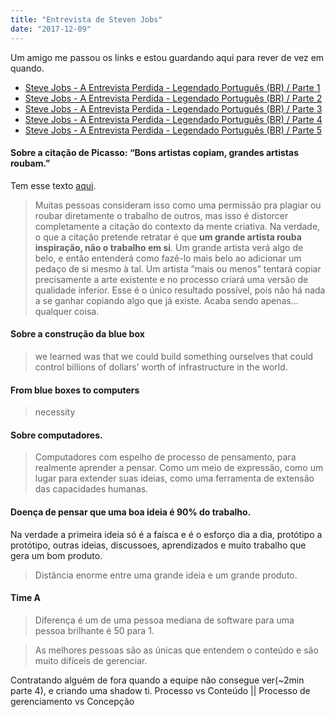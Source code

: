 ```yaml
---
title: "Entrevista de Steven Jobs"
date: "2017-12-09"
---
```



Um amigo me passou os links e estou guardando aqui para rever de vez em quando.

- [Steve Jobs - A Entrevista Perdida - Legendado Português (BR) / Parte 1](https://www.youtube.com/watch?v=dPWn40GJjcw&t=1s)
- [Steve Jobs - A Entrevista Perdida - Legendado Português (BR) / Parte 2](https://www.youtube.com/watch?v=bbNDtey0RL4)
- [Steve Jobs - A Entrevista Perdida - Legendado Português (BR) / Parte 3](https://www.youtube.com/watch?v=UqHM7ZorDc0)
- [Steve Jobs - A Entrevista Perdida - Legendado Português (BR) / Parte 4](https://www.youtube.com/watch?v=1i247GN1RlA)
- [Steve Jobs - A Entrevista Perdida - Legendado Português (BR) / Parte 5](https://www.youtube.com/watch?v=HRHjVsMHspA)



#### Sobre a citação de Picasso: “Bons artistas copiam, grandes artistas roubam.”
Tem esse texto [aqui](https://medium.com/@felipebernardes/bons-artistas-copiam-grandes-artistas-roubam-c9be863f2395).
>Muitas pessoas consideram isso como uma permissão pra plagiar ou roubar diretamente o trabalho de outros, mas isso é distorcer completamente a citação do contexto da mente criativa. Na verdade, o que a citação pretende retratar é que **um grande artista rouba inspiração, não o trabalho em si**. Um grande artista verá algo de belo, e então entenderá como fazê-lo mais belo ao adicionar um pedaço de si mesmo à tal.
Um artista “mais ou menos” tentará copiar precisamente a arte existente e no processo criará uma versão de qualidade inferior. Esse é o único resultado possível, pois não há nada a se ganhar copiando algo que já existe. Acaba sendo apenas… qualquer coisa.


#### Sobre  a construção da blue box
> we learned was that we could build something ourselves that could control billions of dollars’ worth of infrastructure in the world. 

#### From blue boxes to computers
> necessity

#### Sobre computadores.
> Computadores com espelho de processo de pensamento, para realmente aprender a pensar.
Como um meio de expressão, como um lugar para extender suas ideias, como uma ferramenta de extensão das capacidades humanas.



#### Doença de pensar que uma boa ideia é 90% do trabalho. 
Na verdade a primeira ideia só é a faísca e é o esforço dia a dia, protótipo a protótipo, outras ideias, discussoes,  aprendizados e muito trabalho que gera um bom produto.

> Distância enorme entre uma grande ideia e um grande produto. 


#### Time A
> Diferença é um de uma pessoa mediana de software para uma pessoa brilhante é 50 para 1.

>As melhores pessoas são as únicas que entendem o conteúdo e são muito difíceis de gerenciar.

Contratando alguém de fora quando a equipe não consegue ver(~2min parte 4), e criando uma shadow ti.
Processo vs Conteúdo || Processo de gerenciamento vs Concepção




